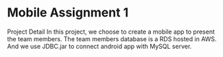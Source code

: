 # Mobile Assignment 1
Project Detail
In this project, we choose to create a mobile app to present the team members. The team members database is a RDS hosted in AWS. And we use JDBC.jar to connect android app with MySQL server.
